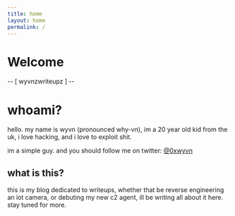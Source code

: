 ```yaml
---
title: home
layout: home
permalink: /
---
```


# Welcome

-- [ wyvnzwriteupz ] --

# whoami?

hello.
my name is wyvn (pronounced why-vn), im a 20 year old kid from the uk, i love hacking, and i love to exploit shit. 

im a simple guy. and you should follow me on twitter: [@0xwyvn](https://twitter.com/0xwyvn)

## what is this?

this is my blog dedicated to writeups, whether that be reverse engineering an iot camera, or debuting my new c2 agent, ill be writing all about it here. stay tuned for more.
